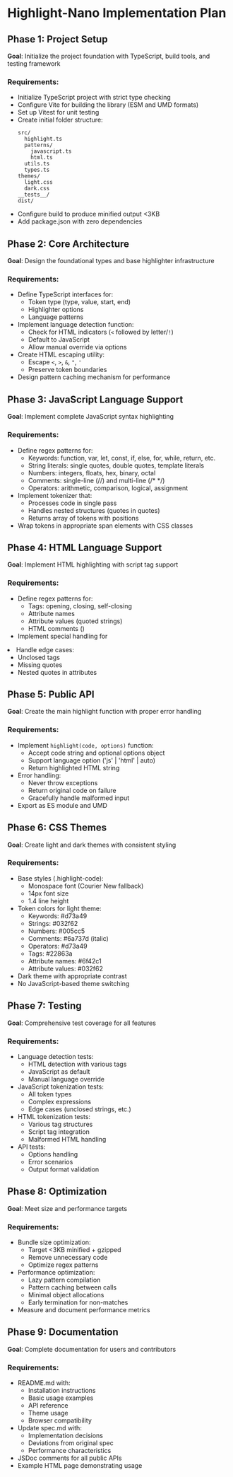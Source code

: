 # Highlight-Nano Implementation Plan

## Phase 1: Project Setup

**Goal**: Initialize the project foundation with TypeScript, build tools, and testing framework

### Requirements:

- Initialize TypeScript project with strict type checking
- Configure Vite for building the library (ESM and UMD formats)
- Set up Vitest for unit testing
- Create initial folder structure:
  ```
  src/
    highlight.ts
    patterns/
      javascript.ts
      html.ts
    utils.ts
    types.ts
  themes/
    light.css
    dark.css
  __tests__/
  dist/
  ```
- Configure build to produce minified output <3KB
- Add package.json with zero dependencies

## Phase 2: Core Architecture

**Goal**: Design the foundational types and base highlighter infrastructure

### Requirements:

- Define TypeScript interfaces for:
  - Token type (type, value, start, end)
  - Highlighter options
  - Language patterns
- Implement language detection function:
  - Check for HTML indicators (`<` followed by letter/`!`)
  - Default to JavaScript
  - Allow manual override via options
- Create HTML escaping utility:
  - Escape `<`, `>`, `&`, `"`, `'`
  - Preserve token boundaries
- Design pattern caching mechanism for performance

## Phase 3: JavaScript Language Support

**Goal**: Implement complete JavaScript syntax highlighting

### Requirements:

- Define regex patterns for:
  - Keywords: function, var, let, const, if, else, for, while, return, etc.
  - String literals: single quotes, double quotes, template literals
  - Numbers: integers, floats, hex, binary, octal
  - Comments: single-line (//) and multi-line (/\* \*/)
  - Operators: arithmetic, comparison, logical, assignment
- Implement tokenizer that:
  - Processes code in single pass
  - Handles nested structures (quotes in quotes)
  - Returns array of tokens with positions
- Wrap tokens in appropriate span elements with CSS classes

## Phase 4: HTML Language Support

**Goal**: Implement HTML highlighting with script tag support

### Requirements:

- Define regex patterns for:
  - Tags: opening, closing, self-closing
  - Attribute names
  - Attribute values (quoted strings)
  - HTML comments (<!-- -->)
- Implement special handling for <script> tags:
  - Detect script tag boundaries
  - Switch to JavaScript tokenizer for content
  - Return to HTML mode after </script>
- Handle edge cases:
  - Unclosed tags
  - Missing quotes
  - Nested quotes in attributes

## Phase 5: Public API

**Goal**: Create the main highlight function with proper error handling

### Requirements:

- Implement `highlight(code, options)` function:
  - Accept code string and optional options object
  - Support language option ('js' | 'html' | auto)
  - Return highlighted HTML string
- Error handling:
  - Never throw exceptions
  - Return original code on failure
  - Gracefully handle malformed input
- Export as ES module and UMD

## Phase 6: CSS Themes

**Goal**: Create light and dark themes with consistent styling

### Requirements:

- Base styles (.highlight-code):
  - Monospace font (Courier New fallback)
  - 14px font size
  - 1.4 line height
- Token colors for light theme:
  - Keywords: #d73a49
  - Strings: #032f62
  - Numbers: #005cc5
  - Comments: #6a737d (italic)
  - Operators: #d73a49
  - Tags: #22863a
  - Attribute names: #6f42c1
  - Attribute values: #032f62
- Dark theme with appropriate contrast
- No JavaScript-based theme switching

## Phase 7: Testing

**Goal**: Comprehensive test coverage for all features

### Requirements:

- Language detection tests:
  - HTML detection with various tags
  - JavaScript as default
  - Manual language override
- JavaScript tokenization tests:
  - All token types
  - Complex expressions
  - Edge cases (unclosed strings, etc.)
- HTML tokenization tests:
  - Various tag structures
  - Script tag integration
  - Malformed HTML handling
- API tests:
  - Options handling
  - Error scenarios
  - Output format validation

## Phase 8: Optimization

**Goal**: Meet size and performance targets

### Requirements:

- Bundle size optimization:
  - Target <3KB minified + gzipped
  - Remove unnecessary code
  - Optimize regex patterns
- Performance optimization:
  - Lazy pattern compilation
  - Pattern caching between calls
  - Minimal object allocations
  - Early termination for non-matches
- Measure and document performance metrics

## Phase 9: Documentation

**Goal**: Complete documentation for users and contributors

### Requirements:

- README.md with:
  - Installation instructions
  - Basic usage examples
  - API reference
  - Theme usage
  - Browser compatibility
- Update spec.md with:
  - Implementation decisions
  - Deviations from original spec
  - Performance characteristics
- JSDoc comments for all public APIs
- Example HTML page demonstrating usage
